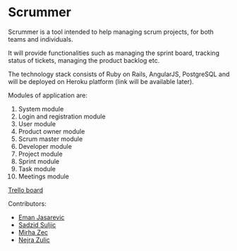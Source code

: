 [trello]: https://trello.com/b/Q5qdqq5B/scrum-management-tool
[ejasarevic]: https://github.com/ejasarevic
[ssuljic]: https://github.com/ssuljic
[mirhazec]: https://github.com/mirhazec
[zulicn]: https://github.com/zulicn
# Scrummer

Scrummer is a tool intended to help managing scrum projects, for both teams and individuals.

It will provide functionalities such as managing the sprint board, tracking status of tickets, managing the product backlog etc.

The technology stack consists of Ruby on Rails, AngularJS, PostgreSQL and will be deployed on Heroku platform (link will be available later).

Modules of application are:

1. System module
2. Login and registration module
3. User module
4. Product owner  module
5. Scrum master module
6. Developer module
7. Project module
8. Sprint module
9. Task module
10. Meetings module


[Trello board][trello]

Contributors:
* [Eman Jasarevic][ejasarevic]
* [Sadzid Suljic][ssuljic]
* [Mirha Zec][mirhazec]
* [Nejra Zulic][zulicn]
